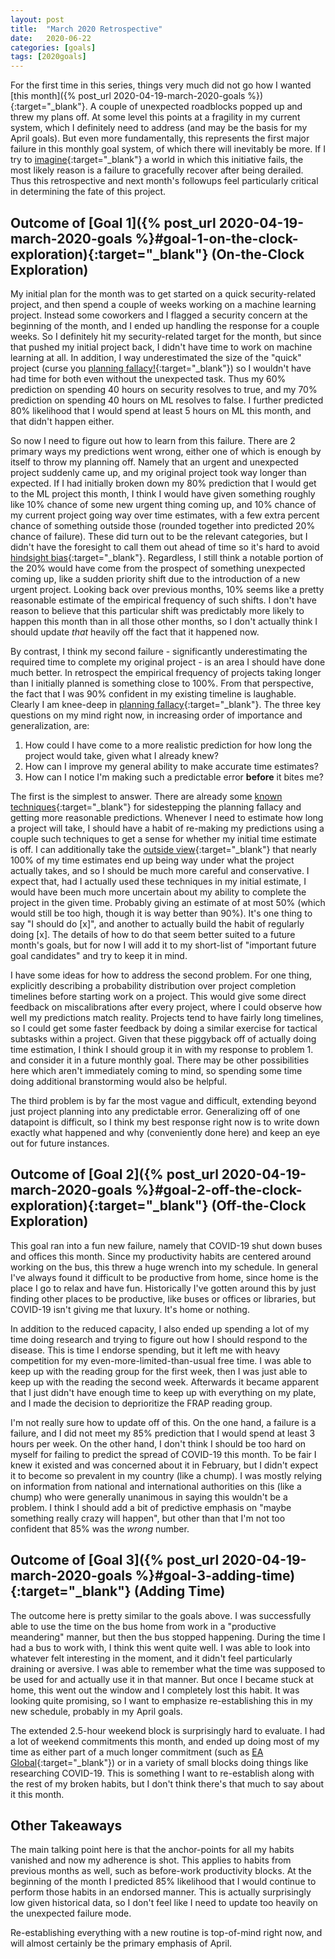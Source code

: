 ```yaml
---
layout: post
title:  "March 2020 Retrospective"
date:   2020-06-22
categories: [goals]
tags: [2020goals]
---
```


For the first time in this series, things very much did not go how I wanted
[this month]({% post_url 2020-04-19-march-2020-goals %}){:target="_blank"}.
A couple of unexpected roadblocks popped up and threw my plans off. At some
level this points at a fragility in my current system, which I definitely need
to address (and may be the basis for my April goals). But even more
fundamentally, this represents the first major failure in this monthly goal
system, of which there will inevitably be more. If I try to
[imagine](https://en.wikipedia.org/wiki/Pre-mortem){:target="_blank"}
a world in which this initiative fails, the most
likely reason is a failure to gracefully recover after being derailed. Thus this
retrospective and next month's followups feel particularly critical in
determining the fate of this project.

## Outcome of [Goal 1]({% post_url 2020-04-19-march-2020-goals %}#goal-1-on-the-clock-exploration){:target="_blank"} (On-the-Clock Exploration)

My initial plan for the month was to get started on a quick security-related
project, and then spend a couple of weeks working on a machine learning project.
Instead some coworkers and I flagged a security concern at the beginning of the
month, and I ended up handling the response for a couple weeks. So I definitely
hit my security-related target for the month, but since that
pushed my initial project back, I didn't have time to work on machine
learning at all. In addition, I way underestimated the size of the
"quick" project (curse you
[planning fallacy!](https://en.wikipedia.org/wiki/Planning_fallacy){:target="_blank"})
so I wouldn't have had time for both even without the unexpected task. Thus my
60% prediction on spending 40 hours on security resolves to true, and my 70%
prediction on spending 40 hours on ML resolves to false. I further predicted
80% likelihood that I would spend at least 5 hours on ML this month, and that
didn't happen either.

So now I need to figure out how to learn from this failure. There are
2 primary ways my predictions went wrong, either one of which is enough by
itself to throw my planning off. Namely that an urgent and unexpected project
suddenly came up, and my original project took way longer than expected.
If I had initially broken down my 80% prediction that I
would get to the ML project this month, I think I would have given something
roughly like 10% chance of some new urgent thing coming up, and 10%
chance of my current project going way over time estimates, with a few extra
percent chance of something outside those (rounded together into predicted 20%
chance of failure). These did turn out
to be the relevant categories, but I didn't have the foresight to call them out
ahead of time so it's hard to avoid [hindsight
bias](https://en.wikipedia.org/wiki/Hindsight_bias){:target="_blank"}.
Regardless, I still think a notable portion of the 20% would have come from the
prospect of something unexpected coming up, like a sudden priority shift due
to the introduction of a new urgent project.
Looking back over previous months, 10% seems like a pretty reasonable
estimate of the empirical frequency of such shifts. I don't have reason to
believe that this particular shift was predictably more likely to happen this
month than in all those other months, so I don't actually think I should update
*that* heavily off the fact that it happened now.

By contrast, I think my second failure - significantly underestimating the
required time to complete my original project - is an area I should have done
much better. In retrospect the empirical frequency of projects taking longer
than I initially planned is something close to 100%. From that perspective, the
fact that I was 90% confident in my existing timeline is laughable. Clearly I am
knee-deep in
[planning fallacy](https://en.wikipedia.org/wiki/Planning_fallacy){:target="_blank"}.
The three key questions on my mind right now, in increasing order of importance and
generalization, are:
1. How could I have come to a more realistic prediction for how long the project
would take, given what I already knew?
2. How can I improve my general ability to make accurate time estimates?
3. How can I notice I'm making such a predictable error **before** it bites me?

The first is the simplest to answer. There are already some [known
techniques](https://mindlevelup.wordpress.com/mindlevelup-the-book/planning-101/){:target="_blank"}
for sidestepping the planning fallacy and getting more reasonable predictions.
Whenever I need to estimate how long a project will take, I should have a habit
of re-making my predictions using a couple such techniques to get a sense for
whether my initial time estimate is off. I can additionally take the [outside
view](https://wiki.lesswrong.com/wiki/Outside_view){:target="_blank"}
that nearly 100% of my time estimates end up being way under what
the project actually takes, and so I should be much more careful and
conservative. I expect that, had I actually used these techniques in my initial
estimate, I would have been much more uncertain about my ability to complete the
project in the given time. Probably giving an estimate of at most 50%
(which would still be too high, though it is way better than 90%). It's one
thing to say "I should do [x]", and another to actually build the habit of
regularly doing [x]. The details of how to do that seem better suited to a
future month's goals, but for now I will add it to my short-list of "important
future goal candidates" and try to keep it in mind.

I have some ideas for how to address the second problem. For one thing,
explicitly describing a probability distribution over project completion
timelines before starting work on a project. This would give some direct
feedback on miscalibrations after every project, where I could observe how well
my predictions match reality. Projects tend to have fairly long timelines, so I
could get some faster feedback by doing a similar exercise for tactical subtasks
within a project. Given that these piggyback off of actually doing time
estimation, I think I should group it in with my response to problem 1. and
consider it in a future monthly goal. There may be other possibilities here
which aren't immediately coming to mind, so spending some time doing additional
branstorming would also be helpful.

The third problem is by far the most vague and difficult, extending beyond just
project planning into any predictable error. Generalizing off of one datapoint
is difficult, so I think my best response right now is to write down exactly
what happened and why (conveniently done here) and keep an eye out for future
instances.


## Outcome of [Goal 2]({% post_url 2020-04-19-march-2020-goals %}#goal-2-off-the-clock-exploration){:target="_blank"} (Off-the-Clock Exploration)

This goal ran into a fun new failure, namely that COVID-19 shut down buses and
offices this month. Since my productivity habits are centered around working on
the bus, this threw a huge wrench into my schedule. In general I've always found
it difficult to be productive from home, since home is the place I go to relax
and have fun. Historically I've gotten around this by just finding other places
to be productive, like buses or offices or libraries, but COVID-19 isn't giving
me that luxury. It's home or nothing.

In addition to the reduced capacity, I also ended up spending a lot of my time
doing research and trying to figure out how I should respond to the disease.
This is time I endorse spending, but it left me with heavy competition for my
even-more-limited-than-usual free time. I was able to keep up with the reading
group for the first week, then I was just able to keep up with the reading the
second week. Afterwards it became apparent that I just didn't have enough time
to keep up with everything on my plate, and I made the decision to deprioritize
the FRAP reading group.

I'm not really sure how to update off of this. On the one hand, a failure is a
failure, and I did not meet my 85% prediction that I would spend at least 3
hours per week. On the other hand, I don't think I should be too hard on myself
for failing to predict the spread of COVID-19 this month. To be fair I knew it
existed and was concerned about it in February, but I didn't expect it to become
so prevalent in my country (like a chump). I was mostly relying on information
from national and international authorities on this (like a chump) who were
generally unanimous in saying this wouldn't be a problem. I think I should add a
bit of predictive emphasis on "maybe something really crazy will happen", but
other than that I'm not too confident that 85% was the _wrong_ number.


## Outcome of [Goal 3]({% post_url 2020-04-19-march-2020-goals %}#goal-3-adding-time){:target="_blank"} (Adding Time)

The outcome here is pretty similar to the goals above. I was successfully able
to use the time on the bus home from work in a "productive meandering" manner,
but then the bus stopped happening. During the time I had a bus to work with, I
think this went quite well. I was able to look into whatever felt interesting in
the moment, and it didn't feel particularly draining or aversive. I was able to
remember what the time was supposed to be used for and actually use it in that
manner. But once I became stuck at home, this went out the window and I
completely lost this habit. It was looking quite promising, so I want to
emphasize re-establishing this in my new schedule, probably in my April goals.

The extended 2.5-hour weekend block is surprisingly hard to evaluate. I had a
lot of weekend commitments this month, and ended up doing most of my time as
either part of a much longer commitment (such as [EA Global](https://www.eaglobal.org/events/sf2020/){:target="_blank"}) or in a variety
of small blocks doing things like researching COVID-19. This is something I want
to re-establish along with the rest of my broken habits, but I don't think
there's that much to say about it this month.


## Other Takeaways
The main talking point here is that the anchor-points for all my habits vanished
and now my adherence is shot. This applies to habits from previous months as
well, such as before-work productivity blocks. At the beginning of the month I
predicted 85% likelihood that I would continue to perform those habits in an
endorsed manner. This is actually surprisingly low given historical data, so I
don't feel like I need to update too heavily on the unexpected failure mode.

Re-establishing everything with a new routine is top-of-mind right now,
and will almost certainly be the primary emphasis of April.
